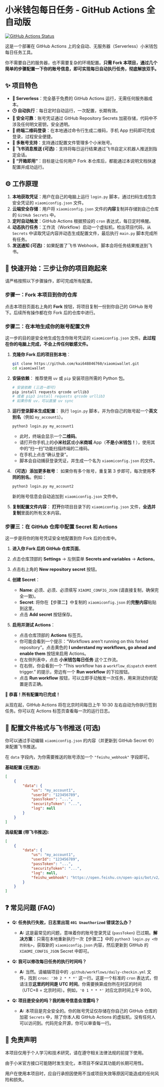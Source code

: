 # 小米钱包每日任务 - GitHub Actions 全自动版

[![GitHub Actions Status](https://github.com/kai648846760/xiaomiwallet/actions/workflows/daily-checkin.yml/badge.svg)](https://github.com/kai648846760/xiaomiwallet/actions/workflows/daily-checkin.yml)

这是一个部署在 GitHub Actions 上的全自动、无服务器（Serverless）小米钱包每日任务工具。

你不需要自己的服务器，也不需要复杂的环境配置。**只需 Fork 本项目，通过几个简单的步骤配置一下你的账号信息，即可实现每日自动执行任务，彻底解放双手。**

## ✨ 项目特色

*   **🚀 Serverless**：完全基于免费的 GitHub Actions 运行，无需任何服务器成本。
*   **🕒 自动执行**：每日定时自动运行，一次配置，长期有效。
*   **🔐 安全可靠**：账号凭证通过 GitHub Repository Secrets 加密存储，代码中不涉及任何明文密钥，安全透明。
*   **📱 终端二维码登录**：在本地通过命令行生成二维码，手机 App 扫码即可完成登录，过程安全便捷。
*   **👥 多账号支持**：支持通过配置文件管理多个小米账号。
*   **🔔 飞书消息推送 (可选)**：支持将每日运行结果通过飞书自定义机器人推送到指定会话。
*   **🍴 “开箱即用”**：目标是让任何用户 Fork 本仓库后，都能通过本说明文档快速配置并成功运行。

## ⚙️ 工作原理

1.  **本地获取凭证**：用户在自己的电脑上运行 `login.py` 脚本，通过扫码生成包含安全凭证的 `xiaomiconfig.json` 文件。
2.  **云端安全存储**：用户将 `xiaomiconfig.json` 文件的**内容**复制并存储到自己仓库的 `GitHub Secrets` 中。
3.  **定时自动触发**：GitHub Actions 根据预设的 `cron` 表达式，每日定时唤醒。
4.  **动态执行任务**：工作流（Workflow）启动一个虚拟机，检出项目代码，从 `Secrets` 中读取凭证内容并动态生成配置文件，最后执行 `main.py` 脚本完成所有任务。
5.  **发送通知 (可选)**：如果配置了飞书 Webhook，脚本会将任务结果推送到飞书。

## 🚀 快速开始：三步让你的项目跑起来

请严格按照以下步骤操作，即可完成所有配置。

### 步骤一：Fork 本项目到你的仓库

点击本项目页面右上角的 **Fork** 按钮，将项目复制一份到你自己的 GitHub 账号下。后续所有操作都在你 Fork 后的仓库中进行。

### 步骤二：在本地生成你的账号配置文件

这一步的目的是安全地生成包含你账号凭证的 `xiaomiconfig.json` 文件。**此过程在你的电脑上完成，不会上传任何敏感文件。**

1.  **克隆你 Fork 后的项目到本地**：
    ```bash
    git clone https://github.com/kai648846760/xiaomiwallet.git
    cd xiaomiwallet
    ```

2.  **安装依赖**：
    推荐使用 `uv` 或 `pip` 安装项目所需的 Python 包。
    ```bash
    # 安装依赖 (三选一即可)
    pip install requests qrcode urllib3
    # 或者 pip3 install requests qrcode urllib3
    # 如果你有 uv，可以直接 uv sync
    ```

3.  **运行登录脚本生成配置**：
    执行 `login.py` 脚本，并为你自己的账号起一个**英文别名**（例如 `my_account1`）。
    ```bash
    python3 login.py my_account1
    ```
    *   此时，终端会显示一个**二维码**。
    *   请打开你手机上的**小米社区**或**小米商城** App（**不是小米钱包！**），使用其中的“扫一扫”功能扫描终端的二维码。
    *   在手机上点击“确认登录”。
    *   脚本会自动捕获登录凭证，并生成一个名为 `xiaomiconfig.json` 的文件。

4.  **（可选）添加更多账号**：
    如果你有多个账号，重复第 3 步即可，每次使用**不同的别名**。例如：
    ```bash
    python3 login.py my_account2
    ```
    新的账号信息会自动追加到 `xiaomiconfig.json` 文件中。

5.  **复制配置文件内容**：
    **打开**你项目目录下的 `xiaomiconfig.json` 文件，**全选并复制**里面的所有文本内容。

### 步骤三：在 GitHub 仓库中配置 Secret 和 Actions

这一步是将你的账号凭证安全地配置到你 Fork 后的仓库中。

1.  **进入你 Fork 后的 GitHub 仓库页面**。

2.  点击仓库顶部的 **Settings** -> 左侧菜单 **Secrets and variables** -> **Actions**。

3.  点击右上角的 **New repository secret** 按钮。

4.  **创建 Secret**：
    *   **Name**: 必须、必须、必须填写 `XIAOMI_CONFIG_JSON` (请直接复制，确保完全一致)。
    *   **Secret**: 将你在【步骤二】中复制的 `xiaomiconfig.json` 的**完整内容**粘贴到这里。
    *   点击 **Add secret** 按钮保存。

5.  **启用并测试 Actions**：
    *   点击仓库顶部的 **Actions** 标签页。
    *   你可能会看到一个提示：“Workflows aren't running on this forked repository”。点击黄色的 **I understand my workflows, go ahead and enable them** 按钮来启用 Actions。
    *   在左侧列表中，点击 **小米钱包每日任务** 这个工作流。
    *   在右侧，你会看到一个 “This workflow has a `workflow_dispatch` event trigger.” 的提示，旁边有一个 **Run workflow** 的下拉按钮。
    *   点击 **Run workflow** 按钮，可以立即手动触发一次任务，用来测试你的配置是否正确。

**🎉 恭喜！所有配置均已完成！**

从现在起，GitHub Actions 将在北京时间每日上午 10:30 左右自动为你执行签到任务。你可以在 Actions 标签页查看每一次的运行日志。

## 🔧 配置文件格式与飞书推送 (可选)

你可以通过手动编辑 `xiaomiconfig.json` 的内容（并更新到 GitHub Secret 中）来配置飞书推送。

在 `data` 字段内，为你需要推送的账号添加一个 `"feishu_webhook"` 字段即可。

**基础配置 (无推送):**
```json
[
    {
        "data": {
            "us": "my_account1",
            "userId": "123456789",
            "passToken": "...",
            "securityToken": "...",
            "log": null
        }
    }
]
```

**高级配置 (带飞书推送):**
```json
[
    {
        "data": {
            "us": "my_account1",
            "userId": "123456789",
            "passToken": "...",
            "securityToken": "...",
            "log": null,
            "feishu_webhook": "https://open.feishu.cn/open-apis/bot/v2/hook/你的机器人KEY"
        }
    }
]
```

## ❓ 常见问题 (FAQ)

*   **Q: 任务执行失败，日志里出现 `401 Unauthorized` 错误怎么办？**
    *   **A:** 这是最常见的问题，意味着你的账号登录凭证 (`passToken`) 已过期。**解决方案**：只需在本地重新执行一次【步骤二】中的 `python3 login.py <你的别名>`，获取新的 `xiaomiconfig.json` 内容，然后更新到 GitHub 的 `XIAOMI_CONFIG_JSON` Secret 中即可。

*   **Q: 我可以修改每日任务的执行时间吗？**
    *   **A:** 当然。请编辑项目中的 `.github/workflows/daily-checkin.yml` 文件，找到 `cron: '30 2 * * *'` 这一行。这是一个标准的 `cron` 表达式，但请注意**这里的时间是 UTC 时间**。你需要换算成你所在时区的时间（UTC+8 = 北京时间）。例如，`'0 1 * * *'` 对应北京时间上午 9:00。

*   **Q: 项目是安全的吗？我的账号信息会泄露吗？**
    *   **A:** 本项目是完全安全的。你的账号凭证仅存储在你自己的 GitHub 仓库的加密 `Secrets` 中，除了你本人和 GitHub Actions 的虚拟机，没有任何人可以访问到。代码完全开源，你可以审查每一行。

## 📜 免责声明

本项目仅用于个人学习和技术研究，请在遵守相关法律法规的前提下使用。

由于小米官方接口可能随时发生变化，本项目不保证其功能的长期可用性。

用户在使用本项目时，应自行承担因使用不当或项目失效等原因可能造成的任何风险和损失。